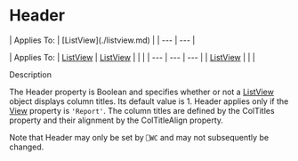 




<h1 class="heading"><span class="name">Header</span></h1>
| Applies To: | [ListView](./listview.md) |
| --- | ---  |

| Applies To: | [ListView](./listview.md) | [ListView](./listview.md) |  |  |
| --- | --- | ---  |
| [ListView](./listview.md) |  |  |


Description


The Header property is Boolean and specifies whether or not a [ListView](./listview.md) object displays column titles. Its default value is 1. Header applies only if the [View](view.md) property is `'Report'`. The column titles are defined by the ColTitles property and their alignment by the ColTitleAlign property.


Note that Header may only be set by `⎕WC` and may not subsequently be changed.



